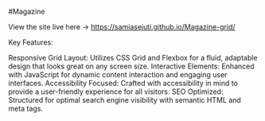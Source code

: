 #Magazine

View the site live here -> https://samiasejuti.github.io/Magazine-grid/

Key Features:

Responsive Grid Layout: Utilizes CSS Grid and Flexbox for a fluid, adaptable design that looks great on any screen size.
Interactive Elements: Enhanced with JavaScript for dynamic content interaction and engaging user interfaces.
Accessibility Focused: Crafted with accessibility in mind to provide a user-friendly experience for all visitors.
SEO Optimized: Structured for optimal search engine visibility with semantic HTML and meta tags.

